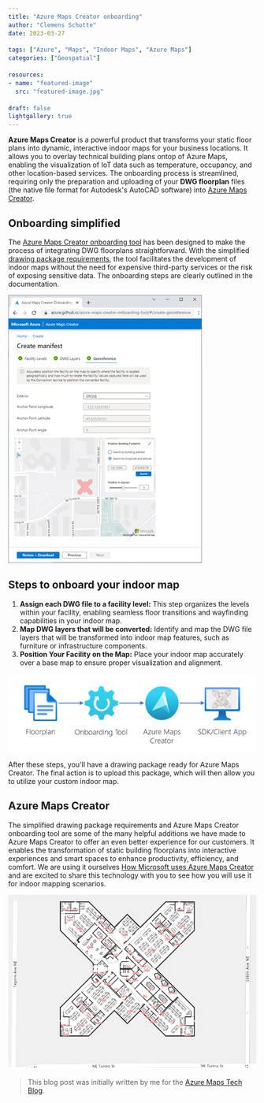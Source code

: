 ```yaml
---
title: "Azure Maps Creator onboarding"
author: "Clemens Schotte"
date: 2023-03-27

tags: ["Azure", "Maps", "Indoor Maps", "Azure Maps"]
categories: ["Geospatial"]

resources:
- name: "featured-image"
  src: "featured-image.jpg"

draft: false
lightgallery: true
---
```


**Azure Maps Creator** is a powerful product that transforms your static floor plans into dynamic, interactive indoor maps for your business locations. It allows you to overlay technical building plans ontop of Azure Maps, enabling the visualization of IoT data such as temperature, occupancy, and other location-based services. The onboarding process is streamlined, requiring only the preparation and uploading of your **DWG floorplan** files (the native file format for Autodesk's AutoCAD software) into [Azure Maps Creator](https://aka.ms/azuremapscreator).

## Onboarding simplified

The [Azure Maps Creator onboarding tool](https://azure.github.io/azure-maps-creator-onboarding-tool/) has been designed to make the process of integrating DWG floorplans straightforward. With the simplified [drawing package requirements](https://aka.ms/creator-drawingpackagerequirement), the tool facilitates the development of indoor maps without the need for expensive third-party services or the risk of exposing sensitive data. The onboarding steps are clearly outlined in the  documentation.

![onboarding tool](tool.jpg)

## Steps to onboard your indoor map

1. **Assign each DWG file to a facility level:** This step organizes the levels within your facility, enabling seamless floor transitions and wayfinding capabilities in your indoor map.
2. **Map DWG layers that will be converted:** Identify and map the DWG file layers that will be transformed into indoor map features, such as furniture or infrastructure components.
3. **Position Your Facility on the Map:** Place your indoor map accurately over a base map to ensure proper visualization and alignment.

![onboarding steps](onboarding.jpg)

After these steps, you'll have a drawing package ready for Azure Maps Creator. The final action is to upload this package, which will then allow you to utilize your custom indoor map.

## Azure Maps Creator

The simplified drawing package requirements and Azure Maps Creator onboarding tool are some of the many helpful additions we have made to Azure Maps Creator to offer an even better experience for our customers. It enables the transformation of static building floorplans into interactive experiences and smart spaces to enhance productivity, efficiency, and comfort. We are using it ourselves [How Microsoft uses Azure Maps Creator](/how-microsoft-uses-azure-maps-creator) and are excited to share this technology with you to see how you will use it for indoor mapping scenarios.

![floorplan](floorplan.png)

> This blog post was initially written by me for the [Azure Maps Tech Blog](https://blog.azuremaps.com).